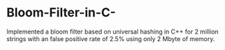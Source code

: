 # Bloom-Filter-in-C-
Implemented a bloom filter based on universal hashing in C++ for 2 million strings with an false positive rate of 2.5% using only 2 Mbyte of memory.
